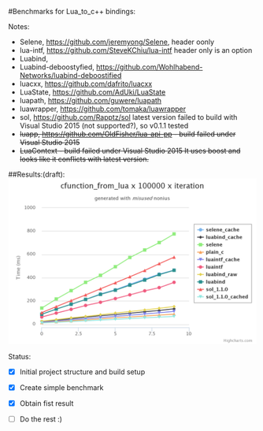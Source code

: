 #Benchmarks for Lua_to_c++ bindings:

Notes:
- Selene, https://github.com/jeremyong/Selene, header oonly
- lua-intf, https://github.com/SteveKChiu/lua-intf header only is an option
- Luabind, 
- Luabind-deboostyfied, https://github.com/Wohlhabend-Networks/luabind-deboostified
- luacxx, https://github.com/dafrito/luacxx
- LuaState, https://github.com/AdUki/LuaState
- luapath, https://github.com/guwere/luapath
- luawrapper, https://github.com/tomaka/luawrapper
- sol, https://github.com/Rapptz/sol latest version failed to build with Visual Studio 2015 (not supported?), so v0.1.1 tested
- ~~luapp, https://github.com/OldFisher/lua-api-pp - build failed under Visual Studio 2015~~
- ~~LuaContext - build failed under Visual Studio 2015 It uses boost and looks like it conflicts with latest version.~~
 
##Results:(draft):
![c_function_from_lua](https://raw.githubusercontent.com/bagobor/cpp2lua-buindings-battle/master/results/cfunction_from_lua.png)

Status:
- [x] Initial project structure and build setup
- [x] Create simple benchmark
- [x] Obtain fist result
- [ ] Do the rest :)




